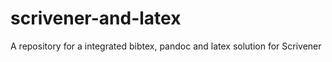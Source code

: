 # scrivener-and-latex
A repository for a integrated bibtex, pandoc and latex solution for Scrivener
